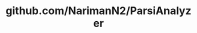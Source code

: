 ---
layout: post
title: github.com/NarimanN2/ParsiAnalyzer
categories: link
tags: [انگلیسی, برنامه‌نویسی]
---